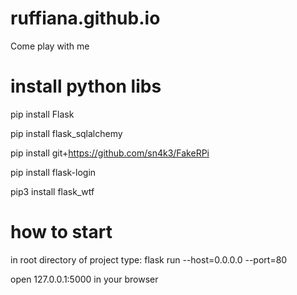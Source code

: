 # ruffiana.github.io
Come play with me


# install python libs
pip install Flask

pip install flask_sqlalchemy

pip install git+https://github.com/sn4k3/FakeRPi

pip install flask-login

pip3 install flask_wtf


# how to start
in root directory of project type:
flask run --host=0.0.0.0 --port=80

open 127.0.0.1:5000 in your browser
